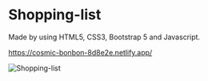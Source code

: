 # Shopping-list

Made by using HTML5, CSS3, Bootstrap 5 and Javascript.

https://cosmic-bonbon-8d8e2e.netlify.app/

![Shopping-list](https://user-images.githubusercontent.com/110178135/185741958-2a3a7989-28f9-4b9c-804e-60a4b5e0f979.png)
